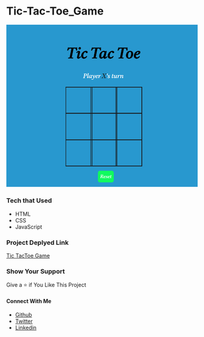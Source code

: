 # Tic-Tac-Toe_Game
![](Screenshot_1.png)
### Tech that Used
* HTML
* CSS
* JavaScript

### Project Deplyed Link
<a href="https://rishabhrathore055.github.io/Tic-Tac-Toe_Game/" target="_blank">Tic TacToe Game</a>

### Show Your Support
Give a ⭐ if You Like This Project


#### Connect With Me
* [Github](https://github.com/rishabhrathore055)
* [Twitter](https://twitter.com/rishabh_055)
* [Linkedin](https://www.linkedin.com/in/rishabhrathore)

